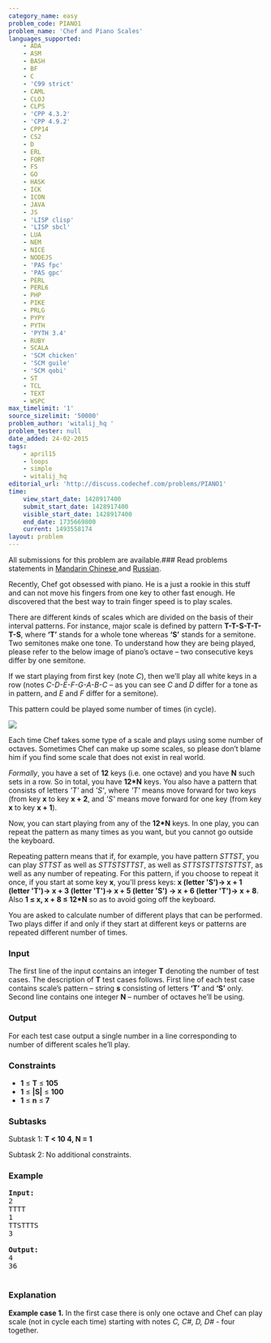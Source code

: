 ```yaml
---
category_name: easy
problem_code: PIANO1
problem_name: 'Chef and Piano Scales'
languages_supported:
    - ADA
    - ASM
    - BASH
    - BF
    - C
    - 'C99 strict'
    - CAML
    - CLOJ
    - CLPS
    - 'CPP 4.3.2'
    - 'CPP 4.9.2'
    - CPP14
    - CS2
    - D
    - ERL
    - FORT
    - FS
    - GO
    - HASK
    - ICK
    - ICON
    - JAVA
    - JS
    - 'LISP clisp'
    - 'LISP sbcl'
    - LUA
    - NEM
    - NICE
    - NODEJS
    - 'PAS fpc'
    - 'PAS gpc'
    - PERL
    - PERL6
    - PHP
    - PIKE
    - PRLG
    - PYPY
    - PYTH
    - 'PYTH 3.4'
    - RUBY
    - SCALA
    - 'SCM chicken'
    - 'SCM guile'
    - 'SCM qobi'
    - ST
    - TCL
    - TEXT
    - WSPC
max_timelimit: '1'
source_sizelimit: '50000'
problem_author: 'witalij_hq '
problem_tester: null
date_added: 24-02-2015
tags:
    - april15
    - loops
    - simple
    - witalij_hq
editorial_url: 'http://discuss.codechef.com/problems/PIANO1'
time:
    view_start_date: 1428917400
    submit_start_date: 1428917400
    visible_start_date: 1428917400
    end_date: 1735669800
    current: 1493558174
layout: problem
---
```

All submissions for this problem are available.###  Read problems statements in [Mandarin Chinese ](http://www.codechef.com/download/translated/APRIL15/mandarin/PIANO1.pdf) and [Russian](http://www.codechef.com/download/translated/APRIL15/russian/PIANO1.pdf).

Recently, Chef got obsessed with piano. He is a just a rookie in this stuff and can not move his fingers from one key to other fast enough. He discovered that the best way to train finger speed is to play scales.

There are different kinds of scales which are divided on the basis of their interval patterns. For instance, major scale is defined by pattern **T-T-S-T-T-T-S**, where **‘T’** stands for a whole tone whereas **‘S’** stands for a semitone. Two semitones make one tone. To understand how they are being played, please refer to the below image of piano’s octave – two consecutive keys differ by one semitone.

If we start playing from first key (note *C*), then we’ll play all white keys in a row (notes *C-D-E-F-G-A-B-C* – as you can see *C* and *D* differ for a tone as in pattern, and *E* and *F* differ for a semitone).

This pattern could be played some number of times (in cycle).

![](http://upload.wikimedia.org/wikipedia/commons/thumb/1/15/PianoKeyboard.svg/250px-PianoKeyboard.svg.png)

Each time Chef takes some type of a scale and plays using some number of octaves. Sometimes Chef can make up some scales, so please don’t blame him if you find some scale that does not exist in real world.

*Formally*, you have a set of **12** keys (i.e. one octave) and you have **N** such sets in a row. So in total, you have **12\*N** keys. You also have a pattern that consists of letters *'T'* and *'S'*, where *'T'* means move forward for two keys (from key **x** to key **x + 2**, and *'S'* means move forward for one key (from key **x** to key **x + 1**).

Now, you can start playing from any of the **12\*N** keys. In one play, you can repeat the pattern as many times as you want, but you cannot go outside the keyboard.

Repeating pattern means that if, for example, you have pattern *STTST*, you can play *STTST* as well as *STTSTSTTST*, as well as *STTSTSTTSTSTTST*, as well as any number of repeating. For this pattern, if you choose to repeat it once, if you start at some key **x**, you'll press keys: **x (letter 'S')-&gt; x + 1 (letter 'T')-&gt; x + 3 (letter 'T')-&gt; x + 5 (letter 'S') -&gt; x + 6 (letter 'T')-&gt; x + 8**. Also **1 ≤ x, x + 8 ≤ 12\*N** so as to avoid going off the keyboard.

You are asked to calculate number of different plays that can be performed. Two plays differ if and only if they start at different keys or patterns are repeated different number of times.

### Input

The first line of the input contains an integer **T** denoting the number of test cases. The description of **T** test cases follows.
First line of each test case contains scale’s pattern – string **s** consisting of letters **‘T’** and **‘S’** only.
Second line contains one integer **N** – number of octaves he’ll be using.

### Output

For each test case output a single number in a line corresponding to number of different scales he’ll play.

### Constraints

- **1** ≤ **T** ≤ **105**
- **1** ≤ **|S|** ≤ **100**
- **1** ≤ **n** ≤ **7**

### Subtasks

Subtask 1: **T &lt; 10 4, N = 1**

Subtask 2: No additional constraints.

### Example

<pre><b>Input:</b>
2 
TTTT
1
TTSTTTS
3

<b>Output:</b>
4
36

</pre>
### Explanation

**Example case 1.** In the first case there is only one octave and Chef can play scale (not in cycle each time) starting with notes *C, C#, D, D#* - four together.
